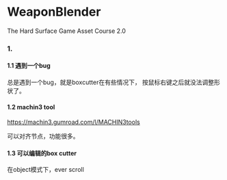 # WeaponBlender
The Hard Surface Game Asset Course 2.0

### 1.

#### 1.1 遇到一个bug

总是遇到一个bug，就是boxcutter在有些情况下，
按鼠标右键之后就没法调整形状了。

#### 1.2 machin3 tool 

https://machin3.gumroad.com/l/MACHIN3tools

可以对齐节点，功能很多。

#### 1.3 可以编辑的box cutter

在object模式下，ever scroll 